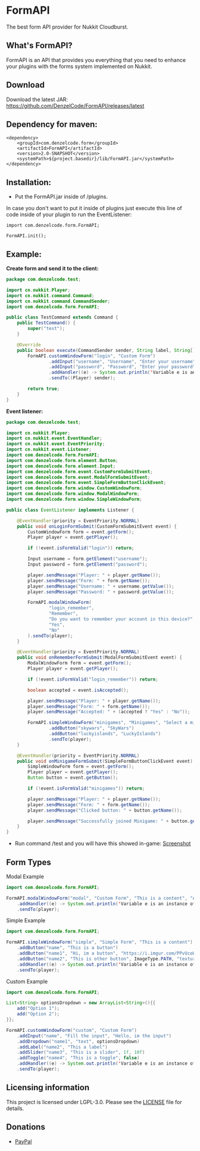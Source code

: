 # FormAPI
The best form API provider for Nukkit Cloudburst.

## What's FormAPI?
FormAPI is an API that provides you everything that you need to enhance your plugins with the forms system implemented on Nukkit.


## Download
Download the latest JAR: https://github.com/DenzelCode/FormAPI/releases/latest

## Dependency for maven:
```
<dependency>
    <groupId>com.denzelcode.form</groupId>
    <artifactId>FormAPI</artifactId>
    <version>2.0-SNAPSHOT</version>
    <systemPath>${project.basedir}/lib/FormAPI.jar</systemPath>
</dependency>
```

## Installation:
- Put the FormAPI.jar inside of /plugins. 

In case you don't want to put it inside of plugins just execute this line of code inside of your plugin to run the EventListener:
```
import com.denzelcode.form.FormAPI;

FormAPI.init();
```

## Example:
**Create form and send it to the client:**
```java
package com.denzelcode.test;

import cn.nukkit.Player;
import cn.nukkit.command.Command;
import cn.nukkit.command.CommandSender;
import com.denzelcode.form.FormAPI;

public class TestCommand extends Command {
    public TestCommand() {
        super("test");
    }

    @Override
    public boolean execute(CommandSender sender, String label, String[] args) {
        FormAPI.customWindowForm("login", "Custom Form")
                .addInput("username", "Username", "Enter your username")
                .addInput("password", "Password", "Enter your password")
                .addHandler((e) -> System.out.println('Variable e is an instance of CustomFormSubmitEvent'))
                .sendTo((Player) sender);

        return true;
    }
}

```
**Event listener:**
```java
package com.denzelcode.test;

import cn.nukkit.Player;
import cn.nukkit.event.EventHandler;
import cn.nukkit.event.EventPriority;
import cn.nukkit.event.Listener;
import com.denzelcode.form.FormAPI;
import com.denzelcode.form.element.Button;
import com.denzelcode.form.element.Input;
import com.denzelcode.form.event.CustomFormSubmitEvent;
import com.denzelcode.form.event.ModalFormSubmitEvent;
import com.denzelcode.form.event.SimpleFormButtonClickEvent;
import com.denzelcode.form.window.CustomWindowForm;
import com.denzelcode.form.window.ModalWindowForm;
import com.denzelcode.form.window.SimpleWindowForm;

public class EventListener implements Listener {

    @EventHandler(priority = EventPriority.NORMAL)
    public void onLoginFormSubmit(CustomFormSubmitEvent event) {
        CustomWindowForm form = event.getForm();
        Player player = event.getPlayer();

        if (!event.isFormValid("login")) return;

        Input username = form.getElement("username");
        Input password = form.getElement("password");

        player.sendMessage("Player: " + player.getName());
        player.sendMessage("Form: " + form.getName());
        player.sendMessage("Username: " + username.getValue());
        player.sendMessage("Password: " + password.getValue());

        FormAPI.modalWindowForm(
                "login_remember",
                "Remember",
                "Do you want to remember your account in this device?",
                "Yes",
                "No"
        ).sendTo(player);
    }

    @EventHandler(priority = EventPriority.NORMAL)
    public void onRememberFormSubmit(ModalFormSubmitEvent event) {
        ModalWindowForm form = event.getForm();
        Player player = event.getPlayer();

        if (!event.isFormValid("login_remember")) return;

        boolean accepted = event.isAccepted();

        player.sendMessage("Player: " + player.getName());
        player.sendMessage("Form: " + form.getName());
        player.sendMessage("Accepted: " + (accepted ? "Yes" : "No"));

        FormAPI.simpleWindowForm("minigames", "Minigames", "Select a minigame which you want to play!")
                .addButton("skywars", "SkyWars")
                .addButton("luckyislands", "LuckyIslands")
                .sendTo(player);
    }

    @EventHandler(priority = EventPriority.NORMAL)
    public void onMinigameFormSubmit(SimpleFormButtonClickEvent event) {
        SimpleWindowForm form = event.getForm();
        Player player = event.getPlayer();
        Button button = event.getButton();

        if (!event.isFormValid("minigames")) return;

        player.sendMessage("Player: " + player.getName());
        player.sendMessage("Form: " + form.getName());
        player.sendMessage("Clicked button: " + button.getName());

        player.sendMessage("Successfully joined Minigame: " + button.getText() + "!");
    }
}

```

- Run command /test and you will have this showed in-game:
[Screenshot](https://imgur.com/a/lFqzhYq)

## Form Types
Modal Example
```java
import com.denzelcode.form.FormAPI;

FormAPI.modalWindowForm("modal", "Custom Form", "This is a content", "Accept", "Decline")
    .addHandler((e) -> System.out.println('Variable e is an instance of ModalFormSubmitEvent'))
    .sendTo(player);
```
Simple Example
```java
import com.denzelcode.form.FormAPI;

FormAPI.simpleWindowForm("simple", "Simple Form", "This is a content")
    .addButton("name", "This is a button")
    .addButton("name1", "Hi, im a button", "https://i.imgur.com/PPvUcoW.png")//ImageType is default URL in this case
    .addButton("name2", "This is other button", ImageType.PATH, "textures/ui/feedIcon.png")
    .addHandler((e) -> System.out.println('Variable e is an instance of SimpleFormButtonClickEvent'))
    .sendTo(player);
```
Custom Example
```java
import com.denzelcode.form.FormAPI;

List<String> optionsDropdown = new ArrayList<String>(){{
    add("Option 1");
    add("Option 2");
}};

FormAPI.customWindowForm("custom", "Custom Form")
    .addInput("name", "Fill the input", "Hello, im the input")
    .addDropdown("name1", "text", optionsDropdown)
    .addLabel("name2", "This a label")
    .addSlider("name3", "This is a slider", 1f, 10f)
    .addToggle("name4", "This is a toggle", false)
    .addHandler((e) -> System.out.println('Variable e is an instance of CustomFormSubmitEvent'))
    .sendTo(player);
```

## Licensing information
This project is licensed under LGPL-3.0. Please see the [LICENSE](/LICENSE) file for details.

## Donations
* [PayPal](https://paypal.me/DenzelGiraldo)
